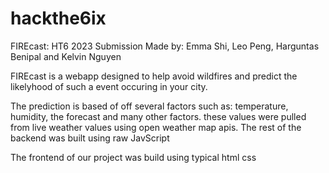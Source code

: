 # hackthe6ix
FIREcast: HT6 2023 Submission
Made by: Emma Shi, Leo Peng, Harguntas Benipal and Kelvin Nguyen

FIREcast is a webapp designed to help avoid wildfires and predict the likelyhood of such a event occuring in your city.

The prediction is based of off several factors such as: temperature, humidity, the forecast and many other factors. these values were pulled from live weather values using open weather map apis. The rest of the backend was built using raw JavScript

The frontend of our project was build using typical html css
